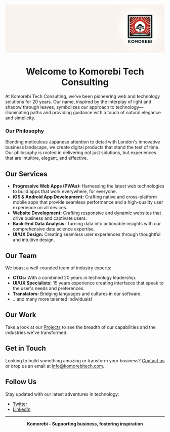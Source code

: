 
![Komorebi Logo](/banner.png)
<p align="center">   
    <h1 align="center">Welcome to Komorebi Tech Consulting<br /></h1>
    <p></p>
</p>

At Komorebi Tech Consulting, we've been pioneering web and technology solutions for 20 years. Our name, inspired by the interplay of light and shadow through leaves, symbolizes our approach to technology—illuminating paths and providing guidance with a touch of natural elegance and simplicity.

### Our Philosophy

Blending meticulous Japanese attention to detail with London's innovative business landscape, we create digital products that stand the test of time. Our philosophy is rooted in delivering not just solutions, but experiences that are intuitive, elegant, and effective.

## Our Services

- **Progressive Web Apps (PWAs):** Harnessing the latest web technologies to build apps that work everywhere, for everyone.
- **iOS & Android App Development:** Crafting native and cross-platform mobile apps that provide seamless performance and a high-quality user experience on all devices.
- **Website Development:** Crafting responsive and dynamic websites that drive business and captivate users.
- **Back-End Data Analysis:** Turning data into actionable insights with our comprehensive data science expertise.
- **UI/UX Design:** Creating seamless user experiences through thoughtful and intuitive design.

## Our Team

We boast a well-rounded team of industry experts:

- **CTOs:** With a combined 20 years in technology leadership.
- **UI/UX Specialists:** 15 years experience creating interfaces that speak to the user's needs and preferences.
- **Translators:** Bridging languages and cultures in our software.
- ...and many more talented individuals!

## Our Work

Take a look at our [Projects](link-to-your-projects) to see the breadth of our capabilities and the industries we've transformed.

## Get in Touch

Looking to build something amazing or transform your business? [Contact us](your-contact-link) or drop us an email at [info@komorebitech.com](mailto:info@komorebitech.com).

## Follow Us

Stay updated with our latest adventures in technology:

- [Twitter](your-twitter-link)
- [LinkedIn](your-linkedin-link)

---

<p align="center">
    <strong>Komorebi - Supporting business, fostering inspiration</strong>
</p>
